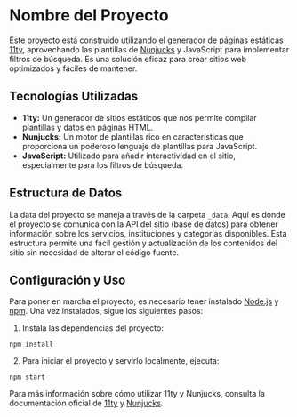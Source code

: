 # Nombre del Proyecto

Este proyecto está construido utilizando el generador de páginas estáticas [11ty](https://www.11ty.dev/), aprovechando las plantillas de [Nunjucks](https://mozilla.github.io/nunjucks/) y JavaScript para implementar filtros de búsqueda. Es una solución eficaz para crear sitios web optimizados y fáciles de mantener.

## Tecnologías Utilizadas

- **11ty:** Un generador de sitios estáticos que nos permite compilar plantillas y datos en páginas HTML.
- **Nunjucks:** Un motor de plantillas rico en características que proporciona un poderoso lenguaje de plantillas para JavaScript.
- **JavaScript:** Utilizado para añadir interactividad en el sitio, especialmente para los filtros de búsqueda.

## Estructura de Datos

La data del proyecto se maneja a través de la carpeta `_data`. Aquí es donde el proyecto se comunica con la API del sitio (base de datos) para obtener información sobre los servicios, instituciones y categorías disponibles. Esta estructura permite una fácil gestión y actualización de los contenidos del sitio sin necesidad de alterar el código fuente.

## Configuración y Uso

Para poner en marcha el proyecto, es necesario tener instalado [Node.js](https://nodejs.org/) y [npm](https://www.npmjs.com/). Una vez instalados, sigue los siguientes pasos:


1. Instala las dependencias del proyecto:
```
npm install
```
2. Para iniciar el proyecto y servirlo localmente, ejecuta:
```
npm start
```

Para más información sobre cómo utilizar 11ty y Nunjucks, consulta la documentación oficial de [11ty](https://www.11ty.dev/docs/) y [Nunjucks](https://mozilla.github.io/nunjucks/templating.html).